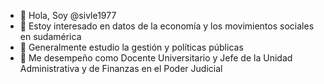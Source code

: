 - 👋 Hola, Soy @sivle1977
- 👀 Estoy interesado en datos de la economía y los movimientos sociales en sudamérica
- 🌱 Generalmente estudio la gestión y políticas públicas
- 💞️ Me desempeño como Docente Universitario y Jefe de la Unidad Administrativa y de Finanzas en el Poder Judicial

<!---
sivle1977/sivle1977 is a ✨ special ✨ repository because its `README.md` (this file) appears on your GitHub profile.
You can click the Preview link to take a look at your changes.
--->
